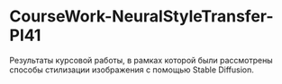 # CourseWork-NeuralStyleTransfer-PI41
Результаты курсовой работы, в рамках которой были рассмотрены способы стилизации изображения с помощью Stable Diffusion.
